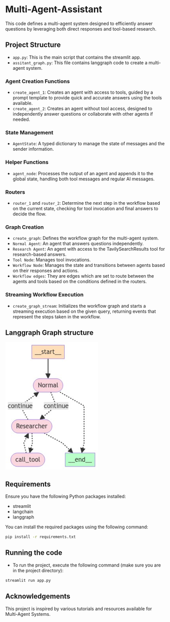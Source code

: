 # Multi-Agent-Assistant
This code defines a multi-agent system designed to efficiently answer questions by leveraging both direct responses and tool-based research.

## Project Structure

- `app.py`: This is the main script that contains the streamlit app.
- `assitant_graph.py`: This file contains langgraph code to create a multi-agent system.

### Agent Creation Functions

- `create_agent_1`: Creates an agent with access to tools, guided by a prompt template to provide quick and accurate answers using the tools available.
- `create_agent_2`: Creates an agent without tool access, designed to independently answer questions or collaborate with other agents if needed.
### State Management

- `AgentState`: A typed dictionary to manage the state of messages and the sender information.
### Helper Functions

- `agent_node`: Processes the output of an agent and appends it to the global state, handling both tool messages and regular AI messages.
### Routers

- `router_1` and `router_2`: Determine the next step in the workflow based on the current state, checking for tool invocation and final answers to decide the flow.
### Graph Creation

- `create_graph`: Defines the workflow graph for the multi-agent system.
- `Normal Agent`: An agent that answers questions independently.
- `Research Agent`: An agent with access to the TavilySearchResults tool for research-based answers.
- `Tool Node`: Manages tool invocations.
- `Workflow Node`: Manages the state and transitions between agents based on their responses and actions.
- `Workflow edges`: They are edges which are set to route between the agents and tools based on the conditions defined in the routers.
### Streaming Workflow Execution
- `create_graph_stream`: Initializes the workflow graph and starts a streaming execution based on the given query, returning events that represent the steps taken in the workflow.

## Langgraph Graph structure

![image](https://github.com/saurav-dhait/Multi-Agent-Assistant/blob/main/img/graph.png)

## Requirements

Ensure you have the following Python packages installed:

- streamlit
- langchain
- langgraph


You can install the required packages using the following command:

```sh
pip install -r requirements.txt
```

## Running the code
- To run the project, execute the following command (make sure you are in the project directory):

```sh
streamlit run app.py
```

## Acknowledgements
This project is inspired by various tutorials and resources available for Multi-Agent Systems.